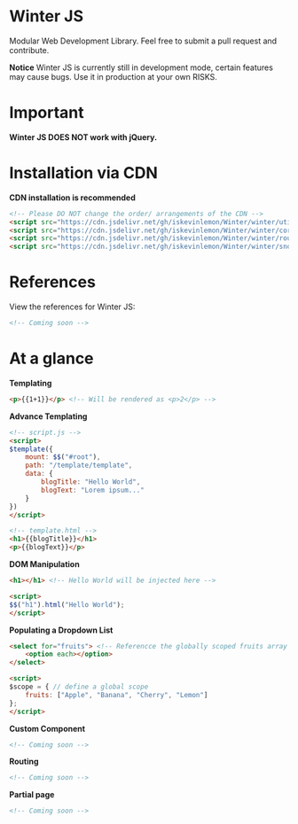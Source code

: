 # Winter JS

Modular Web Development Library. Feel free to submit a pull request and contribute.
<br/>

<b>Notice</b>
Winter JS is currently still in development mode, 
certain features may cause bugs. Use it in production at your own RISKS. <br>

# Important
**Winter JS DOES NOT work with jQuery.**

# Installation via CDN
**CDN installation is recommended**
```html
<!-- Please DO NOT change the order/ arrangements of the CDN -->
<script src="https://cdn.jsdelivr.net/gh/iskevinlemon/Winter/winter/utils.js"></script>
<script src="https://cdn.jsdelivr.net/gh/iskevinlemon/Winter/winter/core.js"></script>
<script src="https://cdn.jsdelivr.net/gh/iskevinlemon/Winter/winter/router.js"></script>
<script src="https://cdn.jsdelivr.net/gh/iskevinlemon/Winter/winter/snowflake.js"></script>
```

# References
View the references for Winter JS: <br/>
```html
<!-- Coming soon -->
```

# At a glance

**Templating** <br>
```html
<p>{{1+1}}</p> <!-- Will be rendered as <p>2</p> -->
```
**Advance Templating** <br>
```html
<!-- script.js -->
<script>
$template({
    mount: $$("#root"),
    path: "/template/template",
    data: {
        blogTitle: "Hello World",
        blogText: "Lorem ipsum..."
    }
})
</script>
```

```html
<!-- template.html -->
<h1>{{blogTitle}}</h1>
<p>{{blogText}}</p>
```

**DOM Manipulation** <br>
```html
<h1></h1> <!-- Hello World will be injected here -->

<script>
$$("h1").html("Hello World");
</script>
```

**Populating a Dropdown List** <br>
```html
<select for="fruits"> <!-- Referencce the globally scoped fruits array -->
    <option each></option>
</select> 

<script>
$scope = { // define a global scope
    fruits: ["Apple", "Banana", "Cherry", "Lemon"]
};
</script>
```

**Custom Component** <br>
```html
<!-- Coming soon -->
```

**Routing** <br>
```html
<!-- Coming soon -->
```

**Partial page** <br>
```html
<!-- Coming soon -->
```

